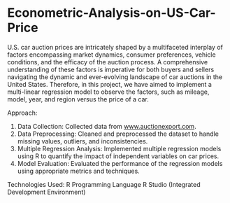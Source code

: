 # Econometric-Analysis-on-US-Car-Price
U.S. car auction prices are intricately shaped by a multifaceted interplay of factors encompassing market dynamics, consumer preferences, vehicle conditions, and the efficacy of the auction process. A comprehensive understanding of these factors is imperative for both buyers and sellers navigating the dynamic and ever-evolving landscape of car auctions in the United States. Therefore, in this project, we have aimed to implement a multi-linear regression model to observe the factors, such as mileage, model, year, and region versus the price of a car. 

Approach:
1. Data Collection: Collected data from www.auctionexport.com. 
2. Data Preprocessing: Cleaned and preprocessed the dataset to handle missing values, outliers, and inconsistencies.
3. Multiple Regression Analysis: Implemented multiple regression models using R to quantify the impact of independent variables on car prices.
4. Model Evaluation: Evaluated the performance of the regression models using appropriate metrics and techniques.

Technologies Used:
R Programming Language
R Studio (Integrated Development Environment)
